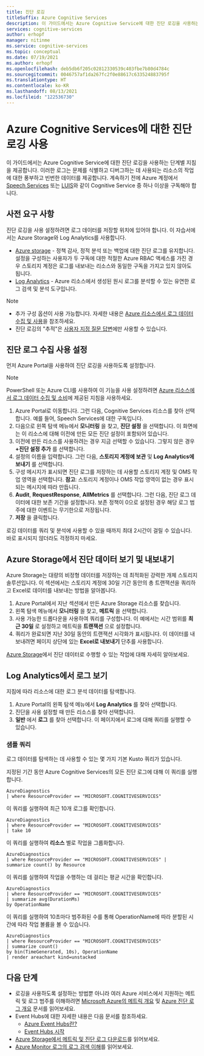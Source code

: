 ```yaml
---
title: 진단 로깅
titleSuffix: Azure Cognitive Services
description: 이 가이드에서는 Azure Cognitive Service에 대한 진단 로깅을 사용하는 단계별 지침을 제공합니다. 이러한 로그는 문제를 식별하고 디버그하는 데 사용되는 리소스의 작업에 대한 풍부하고 빈번한 데이터를 제공합니다.
services: cognitive-services
author: erhopf
manager: nitinme
ms.service: cognitive-services
ms.topic: conceptual
ms.date: 07/19/2021
ms.author: erhopf
ms.openlocfilehash: deb5db6f205c02812330539c403fbe7b80d4784c
ms.sourcegitcommit: 0046757af1da267fc2f0e88617c633524883795f
ms.translationtype: HT
ms.contentlocale: ko-KR
ms.lasthandoff: 08/13/2021
ms.locfileid: "122536730"
---
```

# <a name="enable-diagnostic-logging-for-azure-cognitive-services"></a>Azure Cognitive Services에 대한 진단 로깅 사용

이 가이드에서는 Azure Cognitive Service에 대한 진단 로깅을 사용하는 단계별 지침을 제공합니다. 이러한 로그는 문제를 식별하고 디버그하는 데 사용되는 리소스의 작업에 대한 풍부하고 빈번한 데이터를 제공합니다. 계속하기 전에 Azure 계정에서 [Speech Services](./speech-service/overview.md) 또는 [LUIS](./luis/what-is-luis.md)와 같이 Cognitive Service 중 하나 이상을 구독해야 합니다.

## <a name="prerequisites"></a>사전 요구 사항

진단 로깅을 사용 설정하려면 로그 데이터를 저장할 위치에 있어야 합니다. 이 자습서에서는 Azure Storage와 Log Analytics를 사용합니다.

* [Azure storage](../azure-monitor/essentials/resource-logs.md#send-to-azure-storage) - 정책 감사, 정적 분석 또는 백업에 대한 진단 로그를 유지합니다. 설정을 구성하는 사용자가 두 구독에 대한 적절한 Azure RBAC 액세스를 가진 경우 스토리지 계정은 로그를 내보내는 리소스와 동일한 구독을 가지고 있지 않아도 됩니다.
* [Log Analytics](../azure-monitor/essentials/resource-logs.md#send-to-log-analytics-workspace) - Azure 리소스에서 생성된 원시 로그를 분석할 수 있는 유연한 로그 검색 및 분석 도구입니다.

> [!NOTE]
> * 추가 구성 옵션이 사용 가능합니다. 자세한 내용은 [Azure 리소스에서 로그 데이터 수집 및 사용](../azure-monitor/essentials/platform-logs-overview.md)을 참조하세요.
> * 진단 로깅의 "추적"은 [사용자 지정 질문 답변](./qnamaker/how-to/get-analytics-knowledge-base.md?tabs=v2)에만 사용할 수 있습니다.

## <a name="enable-diagnostic-log-collection"></a>진단 로그 수집 사용 설정  

먼저 Azure Portal을 사용하여 진단 로깅을 사용하도록 설정합니다.

> [!NOTE]
> PowerShell 또는 Azure CLI를 사용하여 이 기능을 사용 설정하려면 [Azure 리소스에서 로그 데이터 수집 및 소비](../azure-monitor/essentials/platform-logs-overview.md)에 제공된 지침을 사용하세요.

1. Azure Portal로 이동합니다. 그런 다음, Cognitive Services 리소스를 찾아 선택합니다. 예를 들어, Speech Services에 대한 구독입니다.   
2. 다음으로 왼쪽 탐색 메뉴에서 **모니터링** 을 찾고, **진단 설정** 을 선택합니다. 이 화면에는 이 리소스에 대해 이전에 만든 모든 진단 설정이 포함되어 있습니다.
3. 이전에 만든 리소스를 사용하려는 경우 지금 선택할 수 있습니다. 그렇지 않은 경우 **+진단 설정 추가** 를 선택합니다.
4. 설정의 이름을 입력합니다. 그런 다음, **스토리지 계정에 보관** 및 **Log Analytics에 보내기** 를 선택합니다.
5. 구성 메시지가 표시되면 진단 로그를 저장하는 데 사용할 스토리지 계정 및 OMS 작업 영역을 선택합니다. **참고**: 스토리지 계정이나 OMS 작업 영역이 없는 경우 표시되는 메시지에 따라 만듭니다.
6. **Audit**, **RequestResponse**, **AllMetrics** 를 선택합니다. 그런 다음, 진단 로그 데이터에 대한 보존 기간을 설정합니다. 보존 정책이 0으로 설정된 경우 해당 로그 범주에 대한 이벤트는 무기한으로 저장됩니다.
7. **저장** 을 클릭합니다.

로깅 데이터를 쿼리 및 분석에 사용할 수 있을 때까지 최대 2시간이 걸릴 수 있습니다. 바로 표시되지 않더라도 걱정하지 마세요.

## <a name="view-and-export-diagnostic-data-from-azure-storage"></a>Azure Storage에서 진단 데이터 보기 및 내보내기

Azure Storage는 대량의 비정형 데이터를 저장하는 데 최적화된 강력한 개체 스토리지 솔루션입니다. 이 섹션에서는 스토리지 계정에 30일 기간 동안의 총 트랜잭션을 쿼리하고 Excel로 데이터를 내보내는 방법을 알아봅니다.

1. Azure Portal에서 지난 섹션에서 만든 Azure Storage 리소스를 찾습니다.
2. 왼쪽 탐색 메뉴에서 **모니터링** 을 찾고, **메트릭** 을 선택합니다.
3. 사용 가능한 드롭다운을 사용하여 쿼리를 구성합니다. 이 예에서는 시간 범위를 **최근 30일** 로 설정하고 메트릭을 **트랜잭션** 으로 설정합니다.
4. 쿼리가 완료되면 지난 30일 동안의 트랜잭션 시각화가 표시됩니다. 이 데이터를 내보내려면 페이지 상단에 있는 **Excel로 내보내기** 단추를 사용합니다.

[Azure Storage](../storage/blobs/storage-blobs-introduction.md)에서 진단 데이터로 수행할 수 있는 작업에 대해 자세히 알아보세요.

## <a name="view-logs-in-log-analytics"></a>Log Analytics에서 로그 보기

지침에 따라 리소스에 대한 로그 분석 데이터를 탐색합니다.

1. Azure Portal의 왼쪽 탐색 메뉴에서 **Log Analytics** 를 찾아 선택합니다.
2. 진단을 사용 설정할 때 만든 리소스를 찾아 선택합니다.
3. **일반** 에서 **로그** 를 찾아 선택합니다. 이 페이지에서 로그에 대해 쿼리를 실행할 수 있습니다.

### <a name="sample-queries"></a>샘플 쿼리

로그 데이터를 탐색하는 데 사용할 수 있는 몇 가지 기본 Kusto 쿼리가 있습니다.

지정된 기간 동안 Azure Cognitive Services의 모든 진단 로그에 대해 이 쿼리를 실행합니다.

```kusto
AzureDiagnostics
| where ResourceProvider == "MICROSOFT.COGNITIVESERVICES"
```

이 쿼리를 실행하여 최근 10개 로그를 확인합니다.

```kusto
AzureDiagnostics
| where ResourceProvider == "MICROSOFT.COGNITIVESERVICES"
| take 10
```

이 쿼리를 실행하여 **리소스** 별로 작업을 그룹화합니다.

```kusto
AzureDiagnostics
| where ResourceProvider == "MICROSOFT.COGNITIVESERVICES" |
summarize count() by Resource
```
이 쿼리를 실행하여 작업을 수행하는 데 걸리는 평균 시간을 확인합니다.

```kusto
AzureDiagnostics
| where ResourceProvider == "MICROSOFT.COGNITIVESERVICES"
| summarize avg(DurationMs)
by OperationName
```

이 쿼리를 실행하여 10초마다 범주화된 수를 통해 OperationName에 따라 분할된 시간에 따라 작업 볼륨을 볼 수 있습니다.

```kusto
AzureDiagnostics
| where ResourceProvider == "MICROSOFT.COGNITIVESERVICES"
| summarize count()
by bin(TimeGenerated, 10s), OperationName
| render areachart kind=unstacked
```

## <a name="next-steps"></a>다음 단계

* 로깅을 사용하도록 설정하는 방법뿐 아니라 여러 Azure 서비스에서 지원하는 메트릭 및 로그 범주를 이해하려면 [Microsoft Azure의 메트릭 개요](../azure-monitor/data-platform.md) 및 [Azure 진단 로그 개요](../azure-monitor/essentials/platform-logs-overview.md) 문서를 읽어보세요.
* Event Hubs에 대한 자세한 내용은 다음 문서를 참조하세요.
  * [Azure Event Hubs란?](../event-hubs/event-hubs-about.md)
  * [Event Hubs 시작](../event-hubs/event-hubs-dotnet-standard-getstarted-send.md)
* [Azure Storage에서 메트릭 및 진단 로그 다운로드](../storage/blobs/storage-quickstart-blobs-dotnet.md#download-blobs)를 읽어보세요.
* [Azure Monitor 로그의 로그 검색 이해](../azure-monitor/logs/log-query-overview.md)를 읽어보세요.